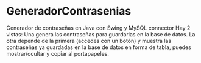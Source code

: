 # GeneradorContrasenias
Generador de contraseñas en Java con Swing y MySQL connector
Hay 2 vistas:
Una genera las contraseñas para guardarlas en la base de datos.
La otra depende de la primera (accedes con un botón) y muestra las contraseñas ya guardadas en la base de datos en forma de tabla, puedes mostrar/ocultar y copiar al portapapeles.
